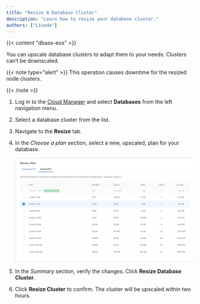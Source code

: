 ```yaml
---
title: "Resize A Database Cluster"
description: "Learn how to resize your database cluster."
authors: ["Linode"]
---
```


{{< content "dbass-eos" >}}

You can upscale database clusters to adapt them to your needs. Clusters can’t be downscaled.

{{< note type="alert" >}}
This operation causes downtime for the resized node clusters.

{{< /note >}}

1. Log in to the [Cloud Manager](https://cloud.linode.com/) and select **Databases** from the left navigation menu.

1. Select a database cluster from the list. 

1. Navigate to the **Resize** tab.

1. In the *Choose a plan* section, select a new, upscaled, plan for your database. 

    ![Screenshot of Choose a plan section](upscale-plan.png)

1. In the *Summary* section, verify the changes. Click **Resize Database Cluster**.

1. Click **Resize Cluster** to confirm. The cluster will be upscaled within two hours.
